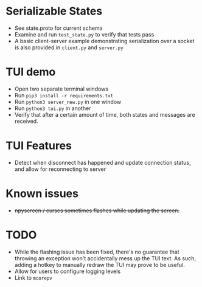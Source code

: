 # Serializable States

* See state.proto for current schema
* Examine and run `test_state.py` to verify that tests pass
* A basic client-server example demonstrating serialization over a socket is also provided in `client.py` and `server.py`

# TUI demo

* Open two separate terminal windows
* Run `pip3 install -r requirements.txt`
* Run `python3 server_new.py` in one window
* Run `python3 tui.py` in another
* Verify that after a certain amount of time, both states and messages are received.

# TUI Features

* Detect when disconnect has happened and update connection status, and allow for reconnecting to server

# Known issues

* ~~npyscreen / curses sometimes flashes while updating the screen.~~

# TODO

* While the flashing issue has been fixed, there's no guarantee that throwing an exception won't accidentally mess up the TUI text.  As such, adding a hotkey to manually redraw the TUI may prove to be useful.
* Allow for users to configure logging levels
* Link to `mcorepv`
